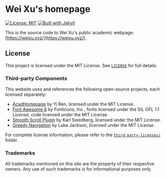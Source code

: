 # Wei Xu's homepage

[![License: MIT](https://img.shields.io/badge/License-MIT-lightgrey.svg)](https://github.com/xuweiwen/xuweiwen.github.io/blob/master/LICENSE.txt) [![Built with Jekyll](https://img.shields.io/badge/Built%20with-Jekyll-55b8d3.svg)](https://jekyllrb.com/)

This is the source code to Wei Xu's public academic webpage: [https://weixu.xyz/](https://weixu.xyz/).

## License

This project is licensed under the MIT License. See [`LICENSE`](LICENSE.txt) for full details.

### Third-party Components

This website uses and references the following open-source projects, each licensed separately:

- [AcadHomepage](https://github.com/RayeRen/acad-homepage.github.io) by Yi Ren, licensed under the MIT License.
- [Font Awesome 6](https://fontawesome.com/) by Fonticons, Inc., fonts licensed under the SIL OFL 1.1 License, code licensed under the MIT License.
- [Smooth Scroll Plugin](https://github.com/kswedberg/jquery-smooth-scroll) by Karl Swedberg, licensed under the MIT License.
- [Greedy Navigation](https://github.com/lukejacksonn/GreedyNav) by Luke Jackson, licensed under the MIT License.

For complete license information, please refer to the [`third-party-licenses/`](third-party-licenses/) folder. 

### Trademarks

All trademarks mentioned on this site are the property of their respective owners. Any use of such trademarks is for informational purposes only.
